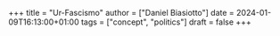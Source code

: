 +++
title = "Ur-Fascismo"
author = ["Daniel Biasiotto"]
date = 2024-01-09T16:13:00+01:00
tags = ["concept", "politics"]
draft = false
+++

